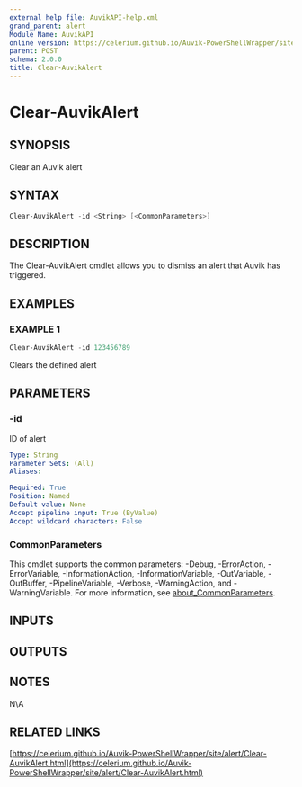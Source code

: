 ```yaml
---
external help file: AuvikAPI-help.xml
grand_parent: alert
Module Name: AuvikAPI
online version: https://celerium.github.io/Auvik-PowerShellWrapper/site/alert/Clear-AuvikAlert.html
parent: POST
schema: 2.0.0
title: Clear-AuvikAlert
---
```


# Clear-AuvikAlert

## SYNOPSIS
Clear an Auvik alert

## SYNTAX

```powershell
Clear-AuvikAlert -id <String> [<CommonParameters>]
```

## DESCRIPTION
The Clear-AuvikAlert cmdlet allows you to dismiss an
alert that Auvik has triggered.

## EXAMPLES

### EXAMPLE 1
```powershell
Clear-AuvikAlert -id 123456789
```

Clears the defined alert

## PARAMETERS

### -id
ID of alert

```yaml
Type: String
Parameter Sets: (All)
Aliases:

Required: True
Position: Named
Default value: None
Accept pipeline input: True (ByValue)
Accept wildcard characters: False
```

### CommonParameters
This cmdlet supports the common parameters: -Debug, -ErrorAction, -ErrorVariable, -InformationAction, -InformationVariable, -OutVariable, -OutBuffer, -PipelineVariable, -Verbose, -WarningAction, and -WarningVariable. For more information, see [about_CommonParameters](http://go.microsoft.com/fwlink/?LinkID=113216).

## INPUTS

## OUTPUTS

## NOTES
N\A

## RELATED LINKS

[https://celerium.github.io/Auvik-PowerShellWrapper/site/alert/Clear-AuvikAlert.html](https://celerium.github.io/Auvik-PowerShellWrapper/site/alert/Clear-AuvikAlert.html)

